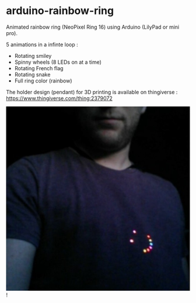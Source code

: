 # arduino-rainbow-ring
Animated rainbow ring (NeoPixel Ring 16) using Arduino (LilyPad or mini pro).


5 animations in a infinte loop :
- Rotating smiley
- Spinny wheels (8 LEDs on at a time)
- Rotating French flag
- Rotating snake
- Full ring color (rainbow)

The holder design (pendant) for 3D printing is available on thingiverse : https://www.thingiverse.com/thing:2379072

![arduino-rainbow-ring](arduino-rainbow-ring-lilypad.jpg)!
